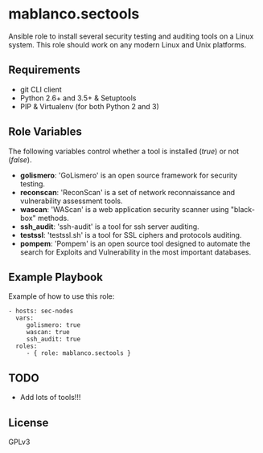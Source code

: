 # mablanco.sectools

Ansible role to install several security testing and auditing tools on a Linux system. This role should work on any modern Linux and Unix platforms.

## Requirements
- git CLI client
- Python 2.6+ and 3.5+ & Setuptools
- PIP & Virtualenv (for both Python 2 and 3)

## Role Variables
The following variables control whether a tool is installed (*true*) or not (*false*).

- **golismero**: 'GoLismero' is an open source framework for security testing.
- **reconscan**: 'ReconScan' is a set of network reconnaissance and vulnerability assessment tools.
- **wascan**: 'WAScan' is a web application security scanner using "black-box" methods.
- **ssh_audit**: 'ssh-audit' is a tool for ssh server auditing.
- **testssl**: 'testssl.sh' is a tool for SSL ciphers and protocols auditing.
- **pompem**: 'Pompem' is an open source tool designed to automate the search for Exploits and Vulnerability in the most important databases.

## Example Playbook

Example of how to use this role:

    - hosts: sec-nodes
      vars:
         golismero: true
         wascan: true
         ssh_audit: true
      roles:
         - { role: mablanco.sectools }

## TODO

- Add lots of tools!!!

## License

GPLv3
